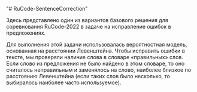 "# RuCode-SentenceCorrection" 

Здесь представлено один из вариантов базового решения для соревнования RuCode-2022 в задаче на исправление ошибок в предложениях. 



Для выполнения этой задачи использовалась вероятностная модель, основанная на расстоянии Левенштейна. Чтобы исправить ошибки в тексте, мы проверяли наличие слова в словаре «правильных» слов. Если слово из предложения не было найдено в этом словаре, то оно считалось неправильным и заменялось на слово, наиболее близкое по расстоянию Левенштейна (если таких слов было несколько, то выбиралось наиболее часто используемое).

